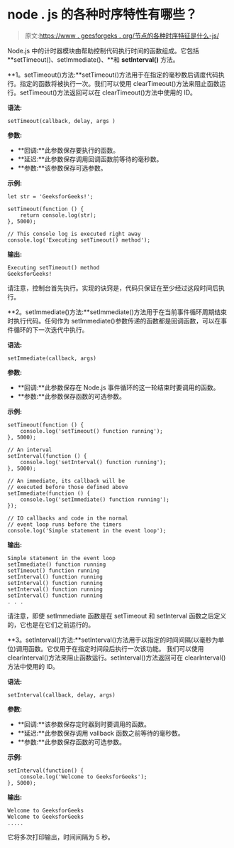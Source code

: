 # node . js 的各种时序特性有哪些？

> 原文:[https://www . geesforgeks . org/节点的各种时序特征是什么-js/](https://www.geeksforgeeks.org/what-are-the-various-timing-features-of-node-js/)

Node.js 中的计时器模块由帮助控制代码执行时间的函数组成。它包括 **setTimeout()、setImmediate()、**和 **setInterval()** 方法。

**1。setTimeout()方法:**setTimeout()方法用于在指定的毫秒数后调度代码执行。指定的函数将被执行一次。我们可以使用 clearTimeout()方法来阻止函数运行。setTimeout()方法返回可以在 clearTimeout()方法中使用的 ID。

**语法:**

```
setTimeout(callback, delay, args )
```

**参数:**

*   **回调:**此参数保存要执行的函数。
*   **延迟:**此参数保存调用回调函数前等待的毫秒数。
*   **参数:**该参数保存可选参数。

**示例:**

```
let str = 'GeeksforGeeks!';

setTimeout(function () {
    return console.log(str);
}, 5000);

// This console log is executed right away
console.log('Executing setTimeout() method');
```

**输出:**

```
Executing setTimeout() method
GeeksforGeeks!
```

请注意，控制台首先执行。实现的诀窍是，代码只保证在至少经过这段时间后执行。

**2。setImmediate()方法:**setImmediate()方法用于在当前事件循环周期结束时执行代码。任何作为 setImmediate()参数传递的函数都是回调函数，可以在事件循环的下一次迭代中执行。

**语法:**

```
setImmediate(callback, args)
```

**参数:**

*   **回调:**此参数保存在 Node.js 事件循环的这一轮结束时要调用的函数。
*   **参数:**此参数保存函数的可选参数。

**示例:**

```
setTimeout(function () {
    console.log('setTimeout() function running');
}, 5000);

// An interval
setInterval(function () {
    console.log('setInterval() function running');
}, 5000);

// An immediate, its callback will be 
// executed before those defined above
setImmediate(function () {
    console.log('setImmediate() function running');
});

// IO callbacks and code in the normal
// event loop runs before the timers
console.log('Simple statement in the event loop');
```

**输出:**

```
Simple statement in the event loop
setImmediate() function running
setTimeout() function running
setInterval() function running
setInterval() function running
setInterval() function running
setInterval() function running
. . .
```

请注意，即使 setImmediate 函数是在 setTimeout 和 setInterval 函数之后定义的，它也是在它们之前运行的。

**3。setInterval()方法:**setInterval()方法用于以指定的时间间隔(以毫秒为单位)调用函数。它仅用于在指定时间段后执行一次该功能。
我们可以使用 clearInterval()方法来阻止函数运行。setInterval()方法返回可在 clearInterval()方法中使用的 ID。

**语法:**

```
setInterval(callback, delay, args)
```

**参数:**

*   **回调:**该参数保存定时器到时要调用的函数。
*   **延迟:**此参数保存调用 vallback 函数之前等待的毫秒数。
*   **参数:**此参数保存函数的可选参数。

**示例:**

```
setInterval(function() {
    console.log('Welcome to GeeksforGeeks');
}, 5000);
```

**输出:**

```
Welcome to GeeksforGeeks
Welcome to GeeksforGeeks
.....
```

它将多次打印输出，时间间隔为 5 秒。